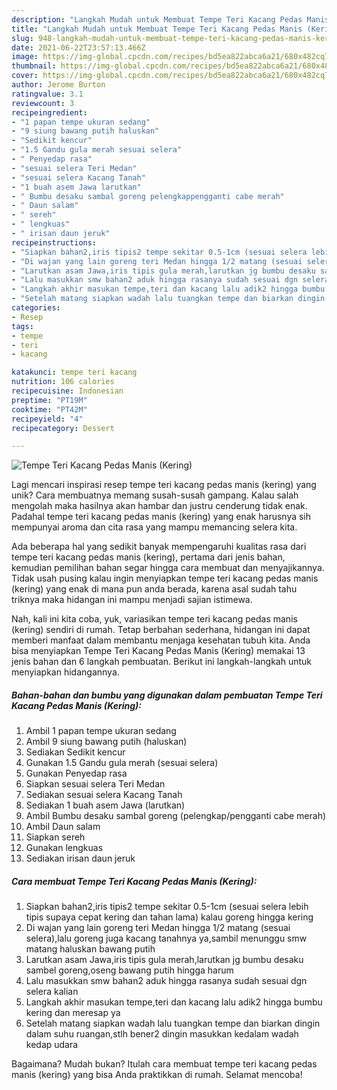 ```yaml
---
description: "Langkah Mudah untuk Membuat Tempe Teri Kacang Pedas Manis (Kering) Anti Gagal"
title: "Langkah Mudah untuk Membuat Tempe Teri Kacang Pedas Manis (Kering) Anti Gagal"
slug: 948-langkah-mudah-untuk-membuat-tempe-teri-kacang-pedas-manis-kering-anti-gagal
date: 2021-06-22T23:57:13.466Z
image: https://img-global.cpcdn.com/recipes/bd5ea822abca6a21/680x482cq70/tempe-teri-kacang-pedas-manis-kering-foto-resep-utama.jpg
thumbnail: https://img-global.cpcdn.com/recipes/bd5ea822abca6a21/680x482cq70/tempe-teri-kacang-pedas-manis-kering-foto-resep-utama.jpg
cover: https://img-global.cpcdn.com/recipes/bd5ea822abca6a21/680x482cq70/tempe-teri-kacang-pedas-manis-kering-foto-resep-utama.jpg
author: Jerome Burton
ratingvalue: 3.1
reviewcount: 3
recipeingredient:
- "1 papan tempe ukuran sedang"
- "9 siung bawang putih haluskan"
- "Sedikit kencur"
- "1.5 Gandu gula merah sesuai selera"
- " Penyedap rasa"
- "sesuai selera Teri Medan"
- "sesuai selera Kacang Tanah"
- "1 buah asem Jawa larutkan"
- " Bumbu desaku sambal goreng pelengkappengganti cabe merah"
- " Daun salam"
- " sereh"
- " lengkuas"
- " irisan daun jeruk"
recipeinstructions:
- "Siapkan bahan2,iris tipis2 tempe sekitar 0.5-1cm (sesuai selera lebih tipis supaya cepat kering dan tahan lama) kalau goreng hingga kering"
- "Di wajan yang lain goreng teri Medan hingga 1/2 matang (sesuai selera),lalu goreng juga kacang tanahnya ya,sambil menunggu smw matang haluskan bawang putih"
- "Larutkan asam Jawa,iris tipis gula merah,larutkan jg bumbu desaku sambel goreng,oseng bawang putih hingga harum"
- "Lalu masukkan smw bahan2 aduk hingga rasanya sudah sesuai dgn selera kalian"
- "Langkah akhir masukan tempe,teri dan kacang lalu adik2 hingga bumbu kering dan meresap ya"
- "Setelah matang siapkan wadah lalu tuangkan tempe dan biarkan dingin dalam suhu ruangan,stlh bener2 dingin masukkan kedalam wadah kedap udara"
categories:
- Resep
tags:
- tempe
- teri
- kacang

katakunci: tempe teri kacang 
nutrition: 106 calories
recipecuisine: Indonesian
preptime: "PT19M"
cooktime: "PT42M"
recipeyield: "4"
recipecategory: Dessert

---
```



![Tempe Teri Kacang Pedas Manis (Kering)](https://img-global.cpcdn.com/recipes/bd5ea822abca6a21/680x482cq70/tempe-teri-kacang-pedas-manis-kering-foto-resep-utama.jpg)

Lagi mencari inspirasi resep tempe teri kacang pedas manis (kering) yang unik? Cara membuatnya memang susah-susah gampang. Kalau salah mengolah maka hasilnya akan hambar dan justru cenderung tidak enak. Padahal tempe teri kacang pedas manis (kering) yang enak harusnya sih mempunyai aroma dan cita rasa yang mampu memancing selera kita.



Ada beberapa hal yang sedikit banyak mempengaruhi kualitas rasa dari tempe teri kacang pedas manis (kering), pertama dari jenis bahan, kemudian pemilihan bahan segar hingga cara membuat dan menyajikannya. Tidak usah pusing kalau ingin menyiapkan tempe teri kacang pedas manis (kering) yang enak di mana pun anda berada, karena asal sudah tahu triknya maka hidangan ini mampu menjadi sajian istimewa.


Nah, kali ini kita coba, yuk, variasikan tempe teri kacang pedas manis (kering) sendiri di rumah. Tetap berbahan sederhana, hidangan ini dapat memberi manfaat dalam membantu menjaga kesehatan tubuh kita. Anda bisa menyiapkan Tempe Teri Kacang Pedas Manis (Kering) memakai 13 jenis bahan dan 6 langkah pembuatan. Berikut ini langkah-langkah untuk menyiapkan hidangannya.

<!--inarticleads1-->

##### Bahan-bahan dan bumbu yang digunakan dalam pembuatan Tempe Teri Kacang Pedas Manis (Kering):

1. Ambil 1 papan tempe ukuran sedang
1. Ambil 9 siung bawang putih (haluskan)
1. Sediakan Sedikit kencur
1. Gunakan 1.5 Gandu gula merah (sesuai selera)
1. Gunakan  Penyedap rasa
1. Siapkan sesuai selera Teri Medan
1. Sediakan sesuai selera Kacang Tanah
1. Sediakan 1 buah asem Jawa (larutkan)
1. Ambil  Bumbu desaku sambal goreng (pelengkap/pengganti cabe merah)
1. Ambil  Daun salam
1. Siapkan  sereh
1. Gunakan  lengkuas
1. Sediakan  irisan daun jeruk




<!--inarticleads2-->

##### Cara membuat Tempe Teri Kacang Pedas Manis (Kering):

1. Siapkan bahan2,iris tipis2 tempe sekitar 0.5-1cm (sesuai selera lebih tipis supaya cepat kering dan tahan lama) kalau goreng hingga kering
1. Di wajan yang lain goreng teri Medan hingga 1/2 matang (sesuai selera),lalu goreng juga kacang tanahnya ya,sambil menunggu smw matang haluskan bawang putih
1. Larutkan asam Jawa,iris tipis gula merah,larutkan jg bumbu desaku sambel goreng,oseng bawang putih hingga harum
1. Lalu masukkan smw bahan2 aduk hingga rasanya sudah sesuai dgn selera kalian
1. Langkah akhir masukan tempe,teri dan kacang lalu adik2 hingga bumbu kering dan meresap ya
1. Setelah matang siapkan wadah lalu tuangkan tempe dan biarkan dingin dalam suhu ruangan,stlh bener2 dingin masukkan kedalam wadah kedap udara




Bagaimana? Mudah bukan? Itulah cara membuat tempe teri kacang pedas manis (kering) yang bisa Anda praktikkan di rumah. Selamat mencoba!
